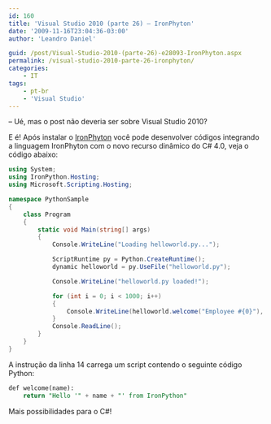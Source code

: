 ```yaml
---
id: 160
title: 'Visual Studio 2010 (parte 26) – IronPhyton'
date: '2009-11-16T23:04:36-03:00'
author: 'Leandro Daniel'

guid: /post/Visual-Studio-2010-(parte-26)-e28093-IronPhyton.aspx
permalink: /visual-studio-2010-parte-26-ironphyton/
categories:
    - IT
tags:
    - pt-br
    - 'Visual Studio'
---
```


– Ué, mas o post não deveria ser sobre Visual Studio 2010?

E é! Após instalar o [IronPhyton](http://www.codeplex.com/IronPython/Release/ProjectReleases.aspx?ReleaseId=15625) você pode desenvolver códigos integrando a linguagem IronPhyton com o novo recurso dinâmico do C# 4.0, veja o código abaixo:

```csharp
using System;
using IronPython.Hosting;
using Microsoft.Scripting.Hosting;

namespace PythonSample
{
    class Program
    {
        static void Main(string[] args)
        {
            Console.WriteLine("Loading helloworld.py...");

            ScriptRuntime py = Python.CreateRuntime();
            dynamic helloworld = py.UseFile("helloworld.py");

            Console.WriteLine("helloworld.py loaded!");

            for (int i = 0; i < 1000; i++)
            {
                Console.WriteLine(helloworld.welcome("Employee #{0}"), i);
            }
            Console.ReadLine();
        }
    }
}
```

A instrução da linha 14 carrega um script contendo o seguinte código Python:

```sql
def welcome(name):
    return "Hello '" + name + "' from IronPython"
```

Mais possibilidades para o C#!
